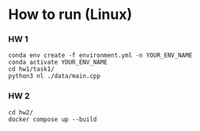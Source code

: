 # How to run (Linux)
### HW 1
```
conda env create -f environment.yml -n YOUR_ENV_NAME
conda activate YOUR_ENV_NAME
cd hw1/task1/
python3 nl ./data/main.cpp
```

### HW 2
```
cd hw2/
docker compose up --build
```
